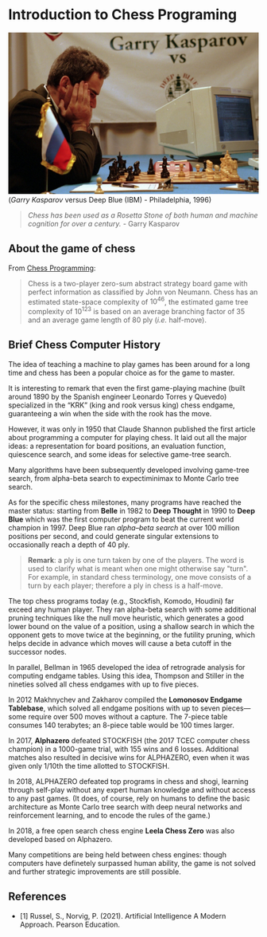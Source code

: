 # Introduction to Chess Programing 

![Kasparov vs Deep Blue](/doc/garry-kasparov-deep-blue-ibm.jpg)
(*Garry Kasparov* versus Deep Blue (IBM) - Philadelphia, 1996)

>*Chess has been used as a Rosetta Stone of both human and machine cognition for over a century.* - Garry Kasparov

## About the game of chess

From [Chess Programming](https://www.chessprogramming.org/Chess):

>Chess is a two-player zero-sum abstract strategy board game with perfect information as classified by John von Neumann. Chess has an estimated state-space complexity of $10^{46}$, the estimated game tree complexity of $10^{123}$ is based on an average branching factor of $35$ and an average game length of $80$ ply (*i.e.* half-move).

## Brief Chess Computer History
The idea of teaching a machine to play games has been around for a long time and chess has been a popular choice as for the game to master.

It is interesting to remark that even the first game-playing machine (built around 1890 by the Spanish engineer Leonardo Torres y Quevedo) specialized in the “KRK” (king and rook versus king) chess endgame, guaranteeing a win when the side with the rook has the move.

However, it was only in 1950 that Claude Shannon published the first article about programming a computer for playing chess. It laid out all the major ideas: a representation for board positions, an evaluation function,  quiescence search, and some ideas for selective game-tree search.

Many algorithms have been subsequently developed involving game-tree search, from alpha-beta search to expectiminimax to Monte Carlo tree search.

As for the specific chess milestones, many programs have reached the master status: starting from **Belle** in 1982 to **Deep Thought** in 1990 to **Deep Blue** which was the first computer program to beat the current world champion in 1997. Deep Blue ran *alpha–beta search* at over 100 million positions per second, and could generate singular extensions to occasionally reach a depth of 40 ply.

> **Remark**: a ply is one turn taken by one of the players. The word is used to clarify what is meant when one might otherwise say "turn". For example, in standard chess terminology, one move consists of a turn by each player; therefore a ply in chess is a half-move.

The top chess programs today (e.g., Stockfish, Komodo, Houdini) far exceed any human player. They ran alpha-beta search with some additional pruning techniques like the null move heuristic, which generates a good lower bound on the value of a position, using a shallow search in which the opponent gets to move twice at the beginning, or the futility pruning, which helps decide in advance which moves will cause a beta cutoff in the successor nodes.

In parallel, Bellman in 1965 developed the idea of retrograde analysis for computing endgame tables. Using this idea, Thompson and Stiller in the nineties solved all chess endgames with up to five pieces.

In 2012 Makhnychev and Zakharov compiled the **Lomonosov Endgame Tablebase**, which solved all endgame positions with up to seven pieces—some require over 500 moves without a capture. The 7-piece table consumes 140 terabytes; an 8-piece table would be 100  times larger.

In 2017, **Alphazero** defeated STOCKFISH (the 2017 TCEC computer chess champion) in a 1000-game trial, with 155 wins and 6 losses. Additional matches also resulted in decisive wins for ALPHAZERO, even when it was given only 1/10th the time allotted to STOCKFISH.

In 2018, ALPHAZERO defeated top programs in chess and shogi, learning through self-play without any expert human knowledge and without access to any past games. (It does, of course, rely on humans to define the basic architecture as Monte Carlo tree search with deep neural networks and reinforcement learning, and to encode the rules of the game.)

In 2018, a free open search chess engine **Leela Chess Zero** was also developed based on Alphazero.

Many competitions are being held between chess engines: though computers have definetely surpassed human ability, the game is not solved and further strategic improvements are still possible.

## References

- [1] Russel, S., Norvig, P. (2021). Artificial Intelligence A Modern Approach. Pearson Education.